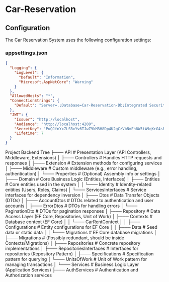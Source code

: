 # Car-Reservation

## Configuration

The Car Reservation System uses the following configuration settings:

### appsettings.json 
```json
{
  "Logging": {
    "LogLevel": {
      "Default": "Information",
      "Microsoft.AspNetCore": "Warning"
    }
  },
  "AllowedHosts": "*",
  "ConnectionStrings": {
    "Default": "Server=.;Database=Car-Reservation-Db;Integrated Security=True;TrustServerCertificate=True;"
  },
  "JWT": {
    "Issuer": "http://localhost",
    "Audience": "http://localhost:4200",
    "SecretKey": "PuQJfnYx7LSRxYv6TJwZ9kM3H8Dp4K2gCzVbNmEh8W5tA9qXrG4sBdFc/+UQn1jIoO3iNlZaRyP0wkvh5meK2w==",
    "Lifetime": 7
  }
}

```
Project Backend Tree
├─── API                 # Presentation Layer (API Controllers, Middleware, Extensions)
│   ├─── Controllers     # Handles HTTP requests and responses
│   ├─── Extension       # Extension methods for configuring services
│   ├─── Middleware      # Custom middleware (e.g., error handling, authentication)
│   └─── Properties      # (Optional) Assembly info or settings
│
├─── Domain              # Core Business Logic (Entities, Interfaces)
│   ├─── Entities        # Core entities used in the system
│   │   └─── Identity    # Identity-related entities (Users, Roles, Claims)
│   └─── ServicesInterfaces # Service interfaces for dependency inversion
│
├─── Dtos                # Data Transfer Objects (DTOs)
│   ├─── AccountDtos     # DTOs related to authentication and user accounts
│   ├─── ErrorDtos       # DTOs for handling errors
│   └─── PaginationDto   # DTOs for pagination responses
│
├─── Repository          # Data Access Layer (EF Core, Repositories, Unit of Work)
│   ├─── Contexts        # Database context (EF Core)
│   │   └─── CarRentContext 
│   │       ├─── Configurations  # Entity configurations for EF Core
│   │       ├─── Data            # Seed data or static data
│   │       └─── Migrations      # EF Core database migrations
│   ├─── Migrations      # (Possibly redundant, should be inside Contexts/Migrations)
│   ├─── Repositories    # Concrete repository implementations
│   ├─── RepositoriesInterfaces # Interfaces for repositories (Repository Pattern)
│   ├─── Specifications  # Specification pattern for querying
│   └─── UnitsOfWork     # Unit of Work pattern for managing transactions
│
└─── Services            # Business Logic Layer (Application Services)
    ├─── AuthServices    # Authentication and Authorization services

